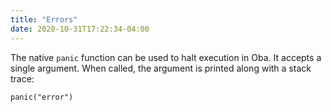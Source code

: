 ```yaml
---
title: "Errors"
date: 2020-10-31T17:22:34-04:00
---
```


The native `panic` function can be used to halt execution in Oba. It accepts a
single argument. When called, the argument is printed along with a stack trace:

```
panic("error")
```

